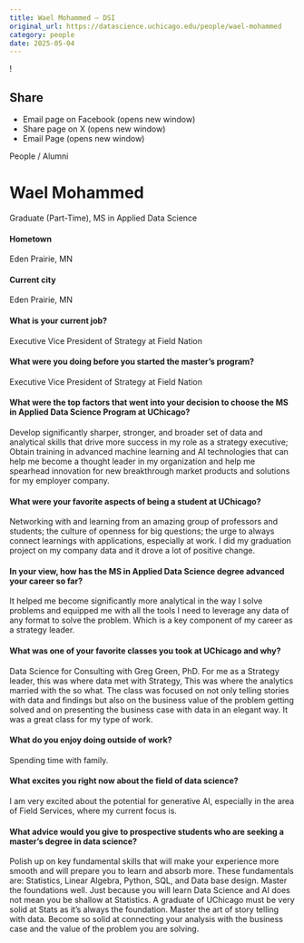 ```yaml
---
title: Wael Mohammed – DSI
original_url: https://datascience.uchicago.edu/people/wael-mohammed
category: people
date: 2025-05-04
---
```


<!-- Table-like structure detected -->

!

## Share

* Email page on Facebook (opens new window)
* Share page on X (opens new window)
* Email Page (opens new window)

<!-- Table-like structure detected -->

People / Alumni

# Wael Mohammed

Graduate (Part-Time), MS in Applied Data Science

#### Hometown

Eden Prairie, MN

#### Current city

Eden Prairie, MN

#### What is your current job?

Executive Vice President of Strategy at Field Nation

#### What were you doing before you started the master’s program?

Executive Vice President of Strategy at Field Nation

#### What were the top factors that went into your decision to choose the MS in Applied Data Science Program at UChicago?

Develop significantly sharper, stronger, and broader set of data and analytical skills that drive more success in my role as a strategy executive; Obtain training in advanced machine learning and AI technologies that can help me become a thought leader in my organization and help me spearhead innovation for new breakthrough market products and solutions for my employer company.

#### What were your favorite aspects of being a student at UChicago?

Networking with and learning from an amazing group of professors and students; the culture of openness for big questions; the urge to always connect learnings with applications, especially at work. I did my graduation project on my company data and it drove a lot of positive change.

#### In your view, how has the MS in Applied Data Science degree advanced your career so far?

It helped me become significantly more analytical in the way I solve problems and equipped me with all the tools I need to leverage any data of any format to solve the problem. Which is a key component of my career as a strategy leader.

#### What was one of your favorite classes you took at UChicago and why?

Data Science for Consulting with Greg Green, PhD. For me as a Strategy leader, this was where data met with Strategy, This was where the analytics married with the so what. The class was focused on not only telling stories with data and findings but also on the business value of the problem getting solved and on presenting the business case with data in an elegant way. It was a great class for my type of work.

#### What do you enjoy doing outside of work?

Spending time with family.

#### What excites you right now about the field of data science?

I am very excited about the potential for generative AI, especially in the area of Field Services, where my current focus is.

#### What advice would you give to prospective students who are seeking a master’s degree in data science?

Polish up on key fundamental skills that will make your experience more smooth and will prepare you to learn and absorb more. These fundamentals are: Statistics, Linear Algebra, Python, SQL, and Data base design. Master the foundations well. Just because you will learn Data Science and AI does not mean you be shallow at Statistics. A graduate of UChicago must be very solid at Stats as it’s always the foundation. Master the art of story telling with data. Become so solid at connecting your analysis with the business case and the value of the problem you are solving.